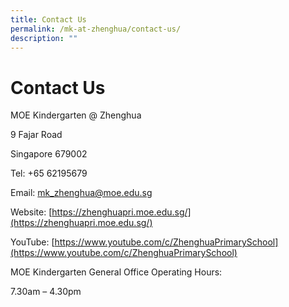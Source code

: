 ```yaml
---
title: Contact Us
permalink: /mk-at-zhenghua/contact-us/
description: ""
---
```

# Contact Us

MOE Kindergarten @ Zhenghua

9 Fajar Road

Singapore 679002

  

Tel: +65 62195679

  

Email: [mk\_zhenghua@moe.edu.sg](mailto:mk_zhenghua@moe.edu.sg)

Website: [https://zhenghuapri.moe.edu.sg/](https://zhenghuapri.moe.edu.sg/)

YouTube: [https://www.youtube.com/c/ZhenghuaPrimarySchool](https://www.youtube.com/c/ZhenghuaPrimarySchool)
  

MOE Kindergarten General Office Operating Hours:

7.30am – 4.30pm